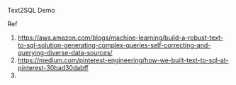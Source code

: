 Text2SQL Demo

Ref
1. https://aws.amazon.com/blogs/machine-learning/build-a-robust-text-to-sql-solution-generating-complex-queries-self-correcting-and-querying-diverse-data-sources/
2. https://medium.com/pinterest-engineering/how-we-built-text-to-sql-at-pinterest-30bad30dabff
3. 